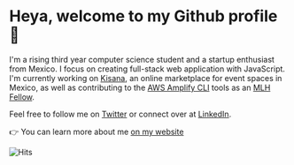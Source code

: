# Heya, welcome to my Github profile 👋

I'm a rising third year computer science student and a startup enthusiast from Mexico. I focus on creating full-stack web application with JavaScript. I'm currently working on [Kisana](https://kisana.co), an online marketplace for event spaces in Mexico, as well as contributing to the [AWS Amplify CLI](https://github.com/aws-amplify/amplify-cli) tools as an [MLH Fellow](https://fellowship.mlh.io).

Feel free to follow me on [Twitter](https://twitter.com/SebastianCrossa) or connect over at [LinkedIn](https://www.linkedin.com/in/sebastiancrossa/).

👉 You can learn more about me [on my website](https://sebastiancrossa.com)

![Hits](https://hitcounter.pythonanywhere.com/count/tag.svg?url=https%3A%2F%2Fgithub.com%2Fsebastiancrossa)
